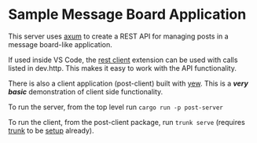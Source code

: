 <!-- [![Build](https://github.com/mstephenp/post-rs/actions/workflows/build_status.yml/badge.svg)](https://github.com/mstephenp/post-rs/actions/workflows/build_status.yml) -->

# Sample Message Board Application
This server uses [axum](https://github.com/tokio-rs/axum/) to create a REST API for managing posts in a message board-like application.

If used inside VS Code, the [rest client](https://github.com/Huachao/vscode-restclient) extension can be used with calls listed in dev.http. This makes it easy to work with the API functionality.

There is also a client application (post-client) built with [yew](https://yew.rs/).  This is a ***very basic*** demonstration of client side functionality.

To run the server, from the top level run `cargo run -p post-server`

To run the client, from the post-client package, run `trunk serve` (requires [trunk](https://trunkrs.dev/) to be [setup](https://trunkrs.dev/#install) already).